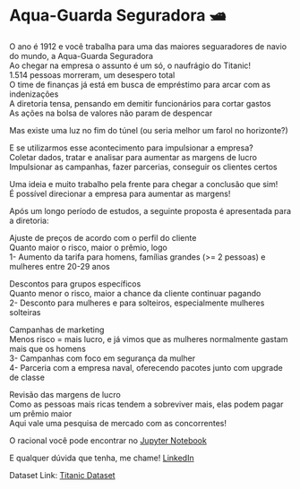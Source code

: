# Aqua-Guarda Seguradora 🛥️

O ano é 1912 e você trabalha para uma das maiores seguaradores de navio do mundo, a Aqua-Guarda Seguradora  
Ao chegar na empresa o assunto é um só, o naufrágio do Titanic!  
1.514 pessoas morreram, um desespero total  
O time de finanças já está em busca de empréstimo para arcar com as indenizações  
A diretoria tensa, pensando em demitir funcionários para cortar gastos  
As ações na bolsa de valores não param de despencar  

Mas existe uma luz no fim do túnel (ou seria melhor um farol no horizonte?)

E se utilizarmos esse acontecimento para impulsionar a empresa?  
Coletar dados, tratar e analisar para aumentar as margens de lucro  
Impulsionar as campanhas, fazer parcerias, conseguir os clientes certos 

Uma ideia e muito trabalho pela frente para chegar a conclusão que sim!  
É possível direcionar a empresa para aumentar as margens!  

Após um longo período de estudos, a seguinte proposta é apresentada para a diretoria:  

Ajuste de preços de acordo com o perfil do cliente  
Quanto maior o risco, maior o prêmio, logo  
1- Aumento da tarifa para homens, famílias grandes (>= 2 pessoas) e mulheres entre 20-29 anos  

Descontos para grupos específicos  
Quanto menor o risco, maior a chance da cliente continuar pagando  
2- Desconto para mulheres e para solteiros, especialmente mulheres solteiras  

Campanhas de marketing  
Menos risco = mais lucro, e já vimos que as mulheres normalmente gastam mais que os homens  
3- Campanhas com foco em segurança da mulher  
4- Parceria com a empresa naval, oferecendo pacotes junto com upgrade de classe  

Revisão das margens de lucro  
Como as pessoas mais ricas tendem a sobreviver mais, elas podem pagar um prêmio maior  
Aqui vale uma pesquisa de mercado com as concorrentes!

O racional você pode encontrar no [Jupyter Notebook](https://github.com/marco-rocha97/properties-prices-prediction/blob/main/titanic-insurance.ipynb)

E qualquer dúvida que tenha, me chame!
[LinkedIn](https://www.linkedin.com/in/marcoapr/)

Dataset Link: 
[Titanic Dataset](https://www.kaggle.com/competitions/titanic)
